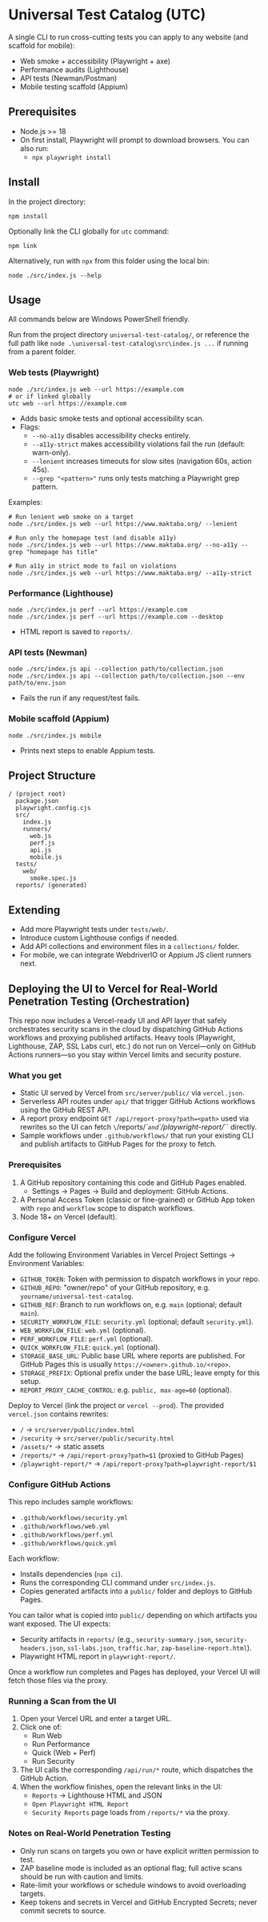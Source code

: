 # Universal Test Catalog (UTC)

A single CLI to run cross-cutting tests you can apply to any website (and scaffold for mobile):

- Web smoke + accessibility (Playwright + axe)
- Performance audits (Lighthouse)
- API tests (Newman/Postman)
- Mobile testing scaffold (Appium)

## Prerequisites

- Node.js >= 18
- On first install, Playwright will prompt to download browsers. You can also run:
  - `npx playwright install`

## Install

In the project directory:

```
npm install
```

Optionally link the CLI globally for `utc` command:

```
npm link
```

Alternatively, run with `npx` from this folder using the local bin:

```
node ./src/index.js --help
```

## Usage

All commands below are Windows PowerShell friendly.

Run from the project directory `universal-test-catalog/`, or reference the full path like `node .\universal-test-catalog\src\index.js ...` if running from a parent folder.

### Web tests (Playwright)

```
node ./src/index.js web --url https://example.com
# or if linked globally
utc web --url https://example.com
```

- Adds basic smoke tests and optional accessibility scan.
- Flags:
  - `--no-a11y` disables accessibility checks entirely.
  - `--a11y-strict` makes accessibility violations fail the run (default: warn-only).
  - `--lenient` increases timeouts for slow sites (navigation 60s, action 45s).
  - `--grep "<pattern>"` runs only tests matching a Playwright grep pattern.

Examples:

```
# Run lenient web smoke on a target
node ./src/index.js web --url https://www.maktaba.org/ --lenient

# Run only the homepage test (and disable a11y)
node ./src/index.js web --url https://www.maktaba.org/ --no-a11y --grep "homepage has title"

# Run a11y in strict mode to fail on violations
node ./src/index.js web --url https://www.maktaba.org/ --a11y-strict
```

### Performance (Lighthouse)

```
node ./src/index.js perf --url https://example.com
node ./src/index.js perf --url https://example.com --desktop
```

- HTML report is saved to `reports/`.

### API tests (Newman)

```
node ./src/index.js api --collection path/to/collection.json
node ./src/index.js api --collection path/to/collection.json --env path/to/env.json
```

- Fails the run if any request/test fails.

### Mobile scaffold (Appium)

```
node ./src/index.js mobile
```

- Prints next steps to enable Appium tests.

## Project Structure

```
/ (project root)
  package.json
  playwright.config.cjs
  src/
    index.js
    runners/
      web.js
      perf.js
      api.js
      mobile.js
  tests/
    web/
      smoke.spec.js
  reports/ (generated)
```

## Extending

- Add more Playwright tests under `tests/web/`.
- Introduce custom Lighthouse configs if needed.
- Add API collections and environment files in a `collections/` folder.
- For mobile, we can integrate WebdriverIO or Appium JS client runners next.

## Deploying the UI to Vercel for Real-World Penetration Testing (Orchestration)

This repo now includes a Vercel-ready UI and API layer that safely orchestrates security scans in the cloud by dispatching GitHub Actions workflows and proxying published artifacts. Heavy tools (Playwright, Lighthouse, ZAP, SSL Labs curl, etc.) do not run on Vercel—only on GitHub Actions runners—so you stay within Vercel limits and security posture.

### What you get

- Static UI served by Vercel from `src/server/public/` via `vercel.json`.
- Serverless API routes under `api/` that trigger GitHub Actions workflows using the GitHub REST API.
- A report proxy endpoint `GET /api/report-proxy?path=<path>` used via rewrites so the UI can fetch `\`/reports/*\`` and `\`/playwright-report/*\`` directly.
- Sample workflows under `.github/workflows/` that run your existing CLI and publish artifacts to GitHub Pages for the proxy to fetch.

### Prerequisites

1) A GitHub repository containing this code and GitHub Pages enabled.
   - Settings → Pages → Build and deployment: GitHub Actions.
2) A Personal Access Token (classic or fine-grained) or GitHub App token with `repo` and `workflow` scope to dispatch workflows.
3) Node 18+ on Vercel (default).

### Configure Vercel

Add the following Environment Variables in Vercel Project Settings → Environment Variables:

- `GITHUB_TOKEN`: Token with permission to dispatch workflows in your repo.
- `GITHUB_REPO`: "owner/repo" of your GitHub repository, e.g. `yourname/universal-test-catalog`.
- `GITHUB_REF`: Branch to run workflows on, e.g. `main` (optional; default `main`).
- `SECURITY_WORKFLOW_FILE`: `security.yml` (optional; default `security.yml`).
- `WEB_WORKFLOW_FILE`: `web.yml` (optional).
- `PERF_WORKFLOW_FILE`: `perf.yml` (optional).
- `QUICK_WORKFLOW_FILE`: `quick.yml` (optional).
- `STORAGE_BASE_URL`: Public base URL where reports are published. For GitHub Pages this is usually `https://<owner>.github.io/<repo>`.
- `STORAGE_PREFIX`: Optional prefix under the base URL; leave empty for this setup.
- `REPORT_PROXY_CACHE_CONTROL`: e.g. `public, max-age=60` (optional).

Deploy to Vercel (link the project or `vercel --prod`). The provided `vercel.json` contains rewrites:

- `/` → `src/server/public/index.html`
- `/security` → `src/server/public/security.html`
- `/assets/*` → static assets
- `/reports/*` → `/api/report-proxy?path=$1` (proxied to GitHub Pages)
- `/playwright-report/*` → `/api/report-proxy?path=playwright-report/$1`

### Configure GitHub Actions

This repo includes sample workflows:

- `.github/workflows/security.yml`
- `.github/workflows/web.yml`
- `.github/workflows/perf.yml`
- `.github/workflows/quick.yml`

Each workflow:

- Installs dependencies (`npm ci`).
- Runs the corresponding CLI command under `src/index.js`.
- Copies generated artifacts into a `public/` folder and deploys to GitHub Pages.

You can tailor what is copied into `public/` depending on which artifacts you want exposed. The UI expects:

- Security artifacts in `reports/` (e.g., `security-summary.json`, `security-headers.json`, `ssl-labs.json`, `traffic.har`, `zap-baseline-report.html`).
- Playwright HTML report in `playwright-report/`.

Once a workflow run completes and Pages has deployed, your Vercel UI will fetch those files via the proxy.

### Running a Scan from the UI

1) Open your Vercel URL and enter a target URL.
2) Click one of:
   - Run Web
   - Run Performance
   - Quick (Web + Perf)
   - Run Security
3) The UI calls the corresponding `/api/run/*` route, which dispatches the GitHub Action.
4) When the workflow finishes, open the relevant links in the UI:
   - `Reports` → Lighthouse HTML and JSON
   - `Open Playwright HTML Report`
   - `Security Reports` page loads from `/reports/*` via the proxy.

### Notes on Real-World Penetration Testing

- Only run scans on targets you own or have explicit written permission to test.
- ZAP baseline mode is included as an optional flag; full active scans should be run with caution and limits.
- Rate-limit your workflows or schedule windows to avoid overloading targets.
- Keep tokens and secrets in Vercel and GitHub Encrypted Secrets; never commit secrets to source.
